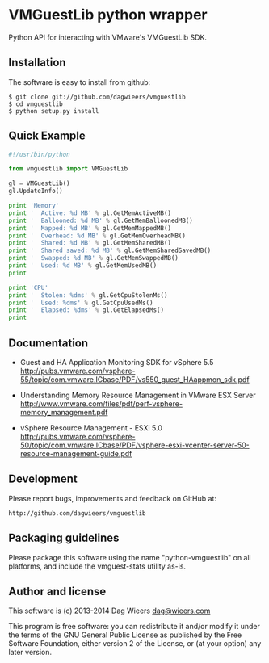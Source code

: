 VMGuestLib python wrapper
=========================
Python API for interacting with VMware's VMGuestLib SDK.


Installation
------------
The software is easy to install from github:

    $ git clone git://github.com/dagwieers/vmguestlib
    $ cd vmguestlib
    $ python setup.py install


Quick Example
-------------
```python
#!/usr/bin/python

from vmguestlib import VMGuestLib

gl = VMGuestLib()
gl.UpdateInfo()

print 'Memory'
print '  Active: %d MB' % gl.GetMemActiveMB()
print '  Ballooned: %d MB' % gl.GetMemBalloonedMB()
print '  Mapped: %d MB' % gl.GetMemMappedMB()
print '  Overhead: %d MB' % gl.GetMemOverheadMB()
print '  Shared: %d MB' % gl.GetMemSharedMB()
print '  Shared saved: %d MB' % gl.GetMemSharedSavedMB()
print '  Swapped: %d MB' % gl.GetMemSwappedMB()
print '  Used: %d MB' % gl.GetMemUsedMB()
print

print 'CPU'
print '  Stolen: %dms' % gl.GetCpuStolenMs()
print '  Used: %dms' % gl.GetCpuUsedMs()
print '  Elapsed: %dms' % gl.GetElapsedMs()
print
```


Documentation
-------------
 * Guest and HA Application Monitoring SDK for vSphere 5.5  
   http://pubs.vmware.com/vsphere-55/topic/com.vmware.ICbase/PDF/vs550_guest_HAappmon_sdk.pdf

 * Understanding Memory Resource Management in VMware ESX Server  
   http://www.vmware.com/files/pdf/perf-vsphere-memory_management.pdf

 * vSphere Resource Management - ESXi 5.0  
   http://pubs.vmware.com/vsphere-50/topic/com.vmware.ICbase/PDF/vsphere-esxi-vcenter-server-50-resource-management-guide.pdf


Development
-----------
Please report bugs, improvements and feedback on GitHub at:

    http://github.com/dagwieers/vmguestlib


Packaging guidelines
--------------------
Please package this software using the name "python-vmguestlib" on all platforms,
and include the vmguest-stats utility as-is.


Author and license
------------------
This software is (c) 2013-2014 Dag Wieers <dag@wieers.com>

This program is free software: you can redistribute it and/or modify it under
the terms of the GNU General Public License as published by the Free Software
Foundation, either version 2 of the License, or (at your option) any later
version.
